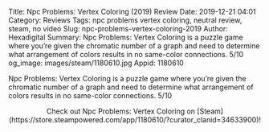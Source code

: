 Title: Npc Problems: Vertex Coloring (2019) Review
Date: 2019-12-21 04:01
Category: Reviews
Tags: npc problems vertex coloring, neutral review, steam, no video
Slug: npc-problems-vertex-coloring-2019
Author: Hexadigital
Summary: Npc Problems: Vertex Coloring is a puzzle game where you’re given the chromatic number of a graph and need to determine what arrangement of colors results in no same-color connections. 5/10
og_image: images/steam/1180610.jpg
Appid: 1180610

Npc Problems: Vertex Coloring is a puzzle game where you’re given the chromatic number of a graph and need to determine what arrangement of colors results in no same-color connections. 5/10

<center>Check out Npc Problems: Vertex Coloring on [Steam](https://store.steampowered.com/app/1180610/?curator_clanid=34633900)!</center>